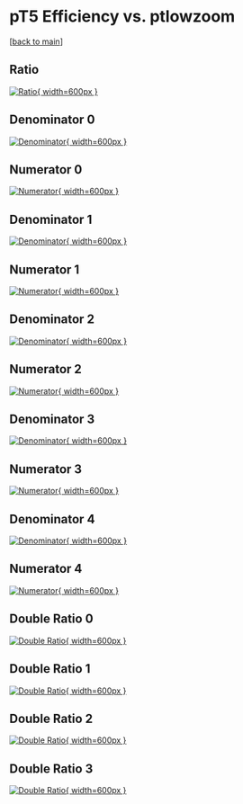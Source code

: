 # pT5 Efficiency vs. ptlowzoom

[[back to main](./)]



## Ratio

[![Ratio](../mtv/var/pT5_loweta_0_0_eff_ptlowzoom.png){ width=600px }](../mtv/var/pT5_loweta_0_0_eff_ptlowzoom.pdf)

## Denominator 0

[![Denominator](../mtv/den/pT5_loweta_0_0_eff_ptlowzoom_den0.png){ width=600px }](../mtv/den/pT5_loweta_0_0_eff_ptlowzoom_den0.pdf)

## Numerator 0

[![Numerator](../mtv/num/pT5_loweta_0_0_eff_ptlowzoom_num0.png){ width=600px }](../mtv/num/pT5_loweta_0_0_eff_ptlowzoom_num0.pdf)

## Denominator 1

[![Denominator](../mtv/den/pT5_loweta_0_0_eff_ptlowzoom_den1.png){ width=600px }](../mtv/den/pT5_loweta_0_0_eff_ptlowzoom_den1.pdf)

## Numerator 1

[![Numerator](../mtv/num/pT5_loweta_0_0_eff_ptlowzoom_num1.png){ width=600px }](../mtv/num/pT5_loweta_0_0_eff_ptlowzoom_num1.pdf)

## Denominator 2

[![Denominator](../mtv/den/pT5_loweta_0_0_eff_ptlowzoom_den2.png){ width=600px }](../mtv/den/pT5_loweta_0_0_eff_ptlowzoom_den2.pdf)

## Numerator 2

[![Numerator](../mtv/num/pT5_loweta_0_0_eff_ptlowzoom_num2.png){ width=600px }](../mtv/num/pT5_loweta_0_0_eff_ptlowzoom_num2.pdf)

## Denominator 3

[![Denominator](../mtv/den/pT5_loweta_0_0_eff_ptlowzoom_den3.png){ width=600px }](../mtv/den/pT5_loweta_0_0_eff_ptlowzoom_den3.pdf)

## Numerator 3

[![Numerator](../mtv/num/pT5_loweta_0_0_eff_ptlowzoom_num3.png){ width=600px }](../mtv/num/pT5_loweta_0_0_eff_ptlowzoom_num3.pdf)

## Denominator 4

[![Denominator](../mtv/den/pT5_loweta_0_0_eff_ptlowzoom_den4.png){ width=600px }](../mtv/den/pT5_loweta_0_0_eff_ptlowzoom_den4.pdf)

## Numerator 4

[![Numerator](../mtv/num/pT5_loweta_0_0_eff_ptlowzoom_num4.png){ width=600px }](../mtv/num/pT5_loweta_0_0_eff_ptlowzoom_num4.pdf)

## Double Ratio 0

[![Double Ratio](../mtv/ratio/pT5_loweta_0_0_eff_ptlowzoom_ratio0.png){ width=600px }](../mtv/ratio/pT5_loweta_0_0_eff_ptlowzoom_ratio0.pdf)

## Double Ratio 1

[![Double Ratio](../mtv/ratio/pT5_loweta_0_0_eff_ptlowzoom_ratio1.png){ width=600px }](../mtv/ratio/pT5_loweta_0_0_eff_ptlowzoom_ratio1.pdf)

## Double Ratio 2

[![Double Ratio](../mtv/ratio/pT5_loweta_0_0_eff_ptlowzoom_ratio2.png){ width=600px }](../mtv/ratio/pT5_loweta_0_0_eff_ptlowzoom_ratio2.pdf)

## Double Ratio 3

[![Double Ratio](../mtv/ratio/pT5_loweta_0_0_eff_ptlowzoom_ratio3.png){ width=600px }](../mtv/ratio/pT5_loweta_0_0_eff_ptlowzoom_ratio3.pdf)

